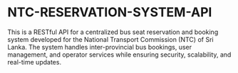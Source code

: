# NTC-RESERVATION-SYSTEM-API
This is a RESTful API for a centralized bus seat reservation and booking system developed for the National Transport Commission (NTC) of Sri Lanka. The system handles inter-provincial bus bookings, user management, and operator services while ensuring security, scalability, and real-time updates. 
